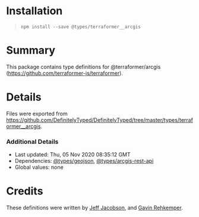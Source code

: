 # Installation
> `npm install --save @types/terraformer__arcgis`

# Summary
This package contains type definitions for @terraformer/arcgis (https://github.com/terraformer-js/terraformer).

# Details
Files were exported from https://github.com/DefinitelyTyped/DefinitelyTyped/tree/master/types/terraformer__arcgis.

### Additional Details
 * Last updated: Thu, 05 Nov 2020 08:35:12 GMT
 * Dependencies: [@types/geojson](https://npmjs.com/package/@types/geojson), [@types/arcgis-rest-api](https://npmjs.com/package/@types/arcgis-rest-api)
 * Global values: none

# Credits
These definitions were written by [Jeff Jacobson](https://github.com/JeffJacobson), and [Gavin Rehkemper](https://github.com/gavinr).
